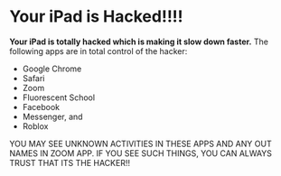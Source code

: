 # Your iPad is Hacked!!!!
**Your iPad is totally hacked which is making it slow down faster.**
The following apps are in total control of the hacker:
- Google Chrome
- Safari
- Zoom
- Fluorescent School
- Facebook
- Messenger, and
- Roblox

YOU MAY SEE UNKNOWN ACTIVITIES IN THESE APPS AND ANY OUT NAMES IN ZOOM APP. IF YOU SEE SUCH THINGS, YOU CAN ALWAYS TRUST THAT ITS THE HACKER!!
